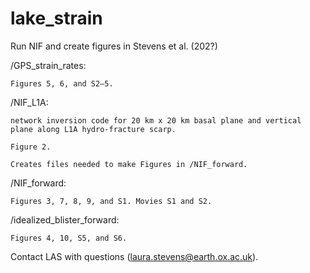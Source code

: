 # lake_strain
Run NIF and create figures in Stevens et al. (202?)


/GPS_strain_rates: 
    
    Figures 5, 6, and S2–5.


/NIF_L1A: 
    
    network inversion code for 20 km x 20 km basal plane and vertical plane along L1A hydro-fracture scarp. 
    
    Figure 2. 
    
    Creates files needed to make Figures in /NIF_forward. 


/NIF_forward: 

    Figures 3, 7, 8, 9, and S1. Movies S1 and S2.


/idealized_blister_forward: 

    Figures 4, 10, S5, and S6.


Contact LAS with questions (laura.stevens@earth.ox.ac.uk).
